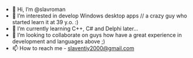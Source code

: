 - 👋 Hi, I’m @slavroman
- 👀 I’m interested in develop Windows desktop apps // a crazy guy who started learn it at 39 y.o. :)
- 🌱 I’m currently learning C++, C# and Delphi later...
- 💞️ I’m looking to collaborate on guys how have a great experience in development and languages above ;)
- 📫 How to reach me  - slaventiy2000@gmail.com

<!---
slavroman/slavroman is a ✨ special ✨ repository because its `README.md` (this file) appears on your GitHub profile.
You can click the Preview link to take a look at your changes.
--->
